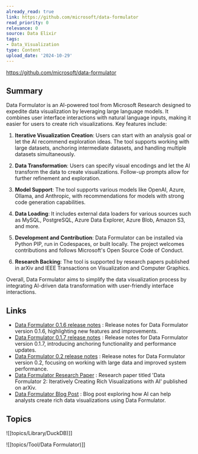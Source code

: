 ```yaml
---
already_read: true
link: https://github.com/microsoft/data-formulator
read_priority: 0
relevance: 0
source: Data Elixir
tags:
- Data_Visualization
type: Content
upload_date: '2024-10-29'
---
```


https://github.com/microsoft/data-formulator
## Summary

Data Formulator is an AI-powered tool from Microsoft Research designed to expedite data visualization by leveraging large language models. It combines user interface interactions with natural language inputs, making it easier for users to create rich visualizations. Key features include:

1. **Iterative Visualization Creation**: Users can start with an analysis goal or let the AI recommend exploration ideas. The tool supports working with large datasets, anchoring intermediate datasets, and handling multiple datasets simultaneously.

2. **Data Transformation**: Users can specify visual encodings and let the AI transform the data to create visualizations. Follow-up prompts allow for further refinement and exploration.

3. **Model Support**: The tool supports various models like OpenAI, Azure, Ollama, and Anthropic, with recommendations for models with strong code generation capabilities.

4. **Data Loading**: It includes external data loaders for various sources such as MySQL, PostgreSQL, Azure Data Explorer, Azure Blob, Amazon S3, and more.

5. **Development and Contribution**: Data Formulator can be installed via Python PIP, run in Codespaces, or built locally. The project welcomes contributions and follows Microsoft's Open Source Code of Conduct.

6. **Research Backing**: The tool is supported by research papers published in arXiv and IEEE Transactions on Visualization and Computer Graphics.

Overall, Data Formulator aims to simplify the data visualization process by integrating AI-driven data transformation with user-friendly interface interactions.
## Links

- [Data Formulator 0.1.6 release notes](https://github.com/microsoft/data-formulator/releases/tag/0.1.6) : Release notes for Data Formulator version 0.1.6, highlighting new features and improvements.
- [Data Formulator 0.1.7 release notes](https://github.com/microsoft/data-formulator/releases/tag/0.1.7) : Release notes for Data Formulator version 0.1.7, introducing anchoring functionality and performance updates.
- [Data Formulator 0.2 release notes](https://github.com/microsoft/data-formulator/releases/tag/0.2) : Release notes for Data Formulator version 0.2, focusing on working with large data and improved system performance.
- [Data Formulator Research Paper](https://arxiv.org/abs/2408.16119) : Research paper titled 'Data Formulator 2: Iteratively Creating Rich Visualizations with AI' published on arXiv.
- [Data Formulator Blog Post](https://www.microsoft.com/en-us/research/blog/data-formulator-exploring-how-ai-can-help-analysts-create-rich-data-visualizations/) : Blog post exploring how AI can help analysts create rich data visualizations using Data Formulator.

## Topics

![[topics/Library/DuckDB)]]

![[topics/Tool/Data Formulator)]]
